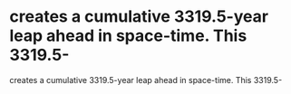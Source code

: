 # creates a cumulative 3319.5-year leap ahead in space-time. This 3319.5-

creates a cumulative 3319.5-year leap ahead in space-time. This 3319.5-